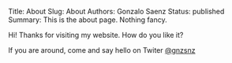 Title: About
Slug: About
Authors: Gonzalo Saenz
Status: published
Summary: This is the about page. Nothing fancy.

Hi! Thanks for visiting my website. How do you like it?

If you are around, come and say hello on Twiter <a href="https://twitter.com/gnzsnz">@gnzsnz</a>
